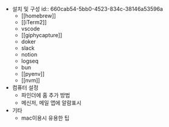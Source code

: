 - 설치 및 구성
  id:: 660cab54-5bb0-4523-834c-38146a53596a
	- [[homebrew]]
	- [[iTerm2]]
	- vscode
	- [[giphycapture]]
	- doker
	- slack
	- notion
	- logseq
	- bun
	- [[pyenv]]
	- [[nvm]]
- 컴퓨터 설정
	- 파인더에 홈 추가 방법
	- 메신저, 메일 앱에 알람표시
- 기타
	- mac이용시 유용한 팁